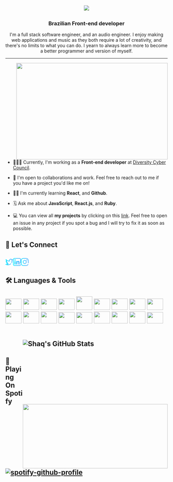 <h1 align="center">
    <img src="https://readme-typing-svg.herokuapp.com/?lines=Olá!+👩🏼‍💻;Hola!+🖐🏼;안녕!+👋🏼;&center=true&size=30&color=f28abf">
</h1>
<h3 align="center">Brazilian Front-end developer</h3>

<p align="center">I'm a full stack software engineer, and an audio engineer. I enjoy making web applications and music as they both require a lot of creativity, and there's no limits to what you can do. I yearn to always learn more to become a better programmer and version of myself.</p>


---

<img align="right" width="470px" height="300px" src="https://media.giphy.com/media/Ah3zHH7hvsSB2/giphy.gif">

- 👨🏽‍💻   Currently, I'm working as a **Front-end developer** at [Diversity Cyber Council](https://diversitycybercouncil.com/).

- 👥   I'm open to collaborations and work. Feel free to reach out to me if you have a project you'd like me on!

- 🥷🏽   I'm currently learning **React**, and **Github**.

- 🗓   Ask me about **JavaScript**, **React.js**, and **Ruby**.

- 💻   You can view all **my projects** by clicking on this [link](https://github.com/shaqdeff?tab=repositories). Feel free to open an issue in any project if you spot a bug and I will try to fix it as soon as possible.

 <h2>📲  Let's Connect<h2>
 <a href="https://twitter.com/shaquillendunda">
  <img align="left" alt="Shaquille Ndunda Twitter" height="24px" src="https://raw.githubusercontent.com/shaqdeff/shaqdeff/main/twitter.png" />
 </a>
 <a href="https://www.linkedin.com/in/shaquille-ndunda-b13a95107/">
  <img align="left" alt="Shaquille LinkedIn" height="24px" src="https://raw.githubusercontent.com/shaqdeff/shaqdeff/main/linkedin.png" />
 </a>
 <a href="https://www.instagram.com/shaqdeffonit/">
  <img align="left" alt="Shaq Instagram" height="24px" src="https://raw.githubusercontent.com/shaqdeff/shaqdeff/main/instagram.png" />
   </a>
</br>
 
 <h2>🛠 Languages & Tools<h2>
 <p align="left">
 <img height="35" width="50" src="https://cdn.jsdelivr.net/gh/devicons/devicon/icons/html5/html5-plain-wordmark.svg" />
 <img height="35" width="50" src="https://cdn.jsdelivr.net/gh/devicons/devicon/icons/css3/css3-plain-wordmark.svg" />
 <img height="35" width="50" src="https://cdn.jsdelivr.net/gh/devicons/devicon/icons/sass/sass-original.svg" />
 <img height="35" width="50" src="https://cdn.jsdelivr.net/gh/devicons/devicon/icons/git/git-original.svg" />
 <img height="42" width="50" src="https://cdn.jsdelivr.net/gh/devicons/devicon/icons/bootstrap/bootstrap-plain.svg" />
 <img height="35" width="50" src="https://cdn.jsdelivr.net/gh/devicons/devicon/icons/materialui/materialui-original.svg" />
 <img height="35" width="50" src="https://cdn.jsdelivr.net/gh/devicons/devicon/icons/gulp/gulp-plain.svg" />
 <img height="35" width="50" src="https://cdn.jsdelivr.net/gh/devicons/devicon/icons/javascript/javascript-plain.svg" />
 <img height="35" width="50" src="https://cdn.jsdelivr.net/gh/devicons/devicon/icons/typescript/typescript-plain.svg" />
 <img height="37" width="50" src="https://cdn.jsdelivr.net/gh/devicons/devicon/icons/firebase/firebase-plain.svg" />
 <img height="37" width="50" src="https://cdn.jsdelivr.net/gh/devicons/devicon/icons/react/react-original.svg" />
 <img height="37" width="50" src="https://cdn.jsdelivr.net/gh/devicons/devicon/icons/nextjs/nextjs-original.svg" />
 <img height="35" width="50" src="https://cdn.jsdelivr.net/gh/devicons/devicon/icons/redux/redux-original.svg" />
 <img height="35" width="50" src="https://cdn.jsdelivr.net/gh/devicons/devicon/icons/nodejs/nodejs-original.svg" />
 <img height="37" width="50" src="https://cdn.jsdelivr.net/gh/devicons/devicon/icons/express/express-original.svg" />
 <img height="37" width="50" src="https://cdn.jsdelivr.net/gh/devicons/devicon/icons/postgresql/postgresql-plain-wordmark.svg" />
 <img height="37" width="50" src="https://cdn.jsdelivr.net/gh/devicons/devicon/icons/ruby/ruby-plain-wordmark.svg" />
 <img height="35" width="50" src="https://cdn.jsdelivr.net/gh/devicons/devicon/icons/rails/rails-original-wordmark.svg" />

          
          
                                                                                                                                           
 </p>
     
  </br>
   <div>      
  <img height="200" width="450" align="right" src="https://github-readme-stats-eight-theta.vercel.app/api?username=shaqdeff&show_icons=true&theme=gruvbox" alt="Shaq's GitHub Stats"/>
  <img height="200" width="450" align="right" src="https://github-readme-stats.vercel.app/api/top-langs/?username=shaqdeff&theme=gruvbox&layout=compact"/>
</div>

</br>
   
<h2>🎵 Playing On Spotify<h2>  

[![spotify-github-profile](https://spotify-github-profile.vercel.app/api/view?uid=shaqdeff&cover_image=true&theme=default&bar_color=8a938a)](https://github.com/kittinan/spotify-github-profile)
  
